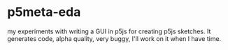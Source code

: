 # p5meta-eda


my experiments with writing a GUI in p5js for creating p5js sketches. It generates code, alpha quality, very buggy, I'll work on it when I have time.
